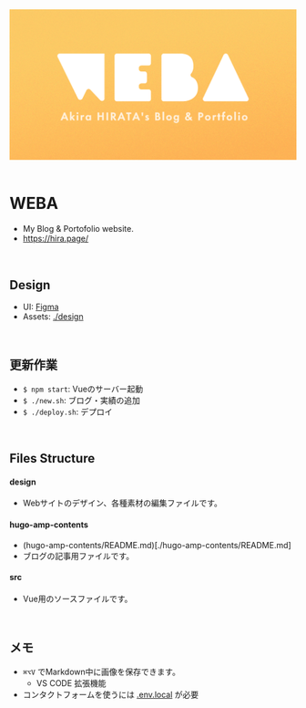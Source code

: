 <a href="hira.page" target="_brank">
  <img src="design/ogp.png" alt="WEBA">
</a>

<br/>
<br/>

# WEBA
* My Blog & Portofolio website.
* https://hira.page/


<br/>

## Design
* UI: [Figma](https://www.figma.com/file/FCrd1uYqTKyUW16MtbWU8C/hira.page)
* Assets: [./design](design)

<br/>

## 更新作業
- `$ npm start`: Vueのサーバー起動
- `$ ./new.sh`: ブログ・実績の追加
- `$ ./deploy.sh`: デプロイ

<br/>

## Files Structure

#### design
- Webサイトのデザイン、各種素材の編集ファイルです。

#### hugo-amp-contents
- (hugo-amp-contents/README.md)[./hugo-amp-contents/README.md]
- ブログの記事用ファイルです。


#### src
- Vue用のソースファイルです。

<br/>

## メモ
- `⌘⌥V` でMarkdown中に画像を保存できます。
  - VS CODE 拡張機能
- コンタクトフォームを使うには [.env.local](https://www.notion.so/psephopaiktes/Blog-Portfolio-Renewal-ad291ee9ac9d445489982f8ca9daf450) が必要
